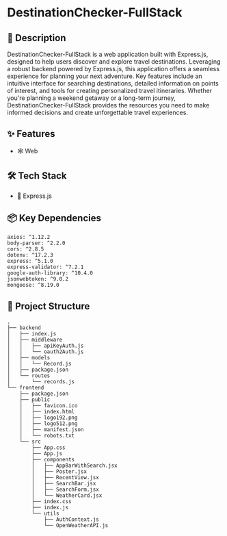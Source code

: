 # DestinationChecker-FullStack



## 📝 Description

DestinationChecker-FullStack is a web application built with Express.js, designed to help users discover and explore travel destinations. Leveraging a robust backend powered by Express.js, this application offers a seamless experience for planning your next adventure. Key features include an intuitive interface for searching destinations, detailed information on points of interest, and tools for creating personalized travel itineraries. Whether you're planning a weekend getaway or a long-term journey, DestinationChecker-FullStack provides the resources you need to make informed decisions and create unforgettable travel experiences.

## ✨ Features

- 🕸️ Web


## 🛠️ Tech Stack

- 🚀 Express.js


## 📦 Key Dependencies

```
axios: ^1.12.2
body-parser: ^2.2.0
cors: ^2.8.5
dotenv: ^17.2.3
express: ^5.1.0
express-validator: ^7.2.1
google-auth-library: ^10.4.0
jsonwebtoken: ^9.0.2
mongoose: ^8.19.0
```

## 📁 Project Structure

```
.
├── backend
│   ├── index.js
│   ├── middleware
│   │   ├── apiKeyAuth.js
│   │   └── oauth2Auth.js
│   ├── models
│   │   └── Record.js
│   ├── package.json
│   └── routes
│       └── records.js
└── frontend
    ├── package.json
    ├── public
    │   ├── favicon.ico
    │   ├── index.html
    │   ├── logo192.png
    │   ├── logo512.png
    │   ├── manifest.json
    │   └── robots.txt
    └── src
        ├── App.css
        ├── App.js
        ├── components
        │   ├── AppBarWithSearch.jsx
        │   ├── Poster.jsx
        │   ├── RecentView.jsx
        │   ├── SearchBar.jsx
        │   ├── SearchForm.jsx
        │   └── WeatherCard.jsx
        ├── index.css
        ├── index.js
        └── utils
            ├── AuthContext.js
            └── OpenWeatherAPI.js
```


